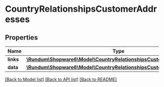 # CountryRelationshipsCustomerAddresses

## Properties
Name | Type | Description | Notes
------------ | ------------- | ------------- | -------------
**links** | [**\Rundum\Shopware6\Model\CountryRelationshipsCustomerAddressesLinks**](CountryRelationshipsCustomerAddressesLinks.md) |  | [optional] 
**data** | [**\Rundum\Shopware6\Model\CountryRelationshipsCustomerAddressesData[]**](CountryRelationshipsCustomerAddressesData.md) |  | [optional] 

[[Back to Model list]](../../README.md#documentation-for-models) [[Back to API list]](../../README.md#documentation-for-api-endpoints) [[Back to README]](../../README.md)

